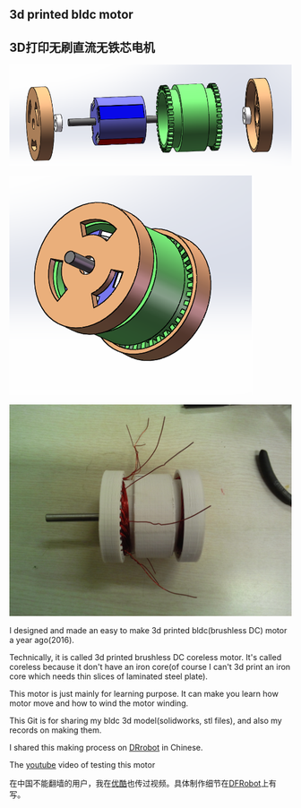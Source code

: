 ## 3d printed bldc motor

## 3D打印无刷直流无铁芯电机

![exploded](model%20pictures/exploded.png)

![all](model%20pictures/all.png)

![img](record/IMG_20160626_042955.jpg)


I designed and made an easy to make 3d printed bldc(brushless DC) motor a year ago(2016). 

Technically, it is called 3d printed brushless DC coreless motor. It's called coreless because it don't have an iron core(of course I can't 3d print an iron core which needs thin slices of laminated steel plate). 

This motor is just mainly for learning purpose. It can make you learn how motor move and how to wind the motor winding.

This Git is for sharing my bldc 3d model(solidworks, stl files), and also my records on making them.

I shared this making process on [DRrobot](http://www.dfrobot.com.cn/community/thread-15399-1-1.html) in Chinese.

The [youtube](https://www.youtube.com/watch?v=lS0N3Dqtprc&lc=z23mcnmxcymftljrf04t1aokgwxxaa5vngsrcyvqkjhtrk0h00410) video of testing this motor

在中国不能翻墙的用户，我在[优酷](3D打印无刷直流无铁芯电机)也传过视频。具体制作细节在[DFRobot](http://www.dfrobot.com.cn/community/thread-15399-1-1.html)上有写。

